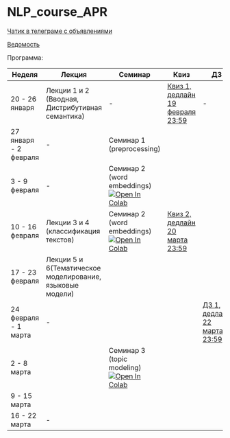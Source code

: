 # NLP_course_APR

[Чатик в телеграме c объявлениями](https://t.me/joinchat/AAAAAE6DhhwNFxh-A4S0Ew)

[Ведомость](https://docs.google.com/spreadsheets/d/1DKvYUxW85vtzBY8rCuVayqCO4mqQ1tZyn-EnnYRLwIM/edit?usp=sharing)

Программа:


| Неделя  | Лекция | Семинар | Квиз | ДЗ |
| ------------- | ------------- | ------------- | ------------- | ------------- | 
|  20 - 26 января |  Лекции 1 и 2 (Вводная, Дистрибутивная семантика) | - | [Квиз 1, дедлайн 19 февраля 23:59](https://forms.gle/fNPLDfeWL9fxr6DRA) | -
|  27 января - 2 февраля |  - | Семинар 1 (preprocessing) |  | 
|  3 - 9 февраля |  - | Семинар 2 (word embeddings)[![Open In Colab](https://colab.research.google.com/assets/colab-badge.svg)](https://colab.research.google.com/github/PragmaticsLab/NLP_course_APR/blob/master/Seminars/sem2_embeddings.ipynb) |  | 
|  10 - 16 февраля  | Лекции 3 и 4 (классификация текстов)  | Семинар 2 (word embeddings)[![Open In Colab](https://colab.research.google.com/assets/colab-badge.svg)](https://colab.research.google.com/github/PragmaticsLab/NLP_course_APR/blob/master/Seminars/sem2_embeddings.ipynb) | [Квиз 2, дедлайн 20 марта 23:59](https://forms.gle/dbA6ek6WaFFzmiPt7) | 
|  17 - 23 февраля | Лекции 5 и 6(Тематическое моделирование, языковые модели)  |  |  | 
|  24 февраля - 1 марта | -  |  |  | [ДЗ 1, дедлайн 22 марта 23:59](https://github.com/PragmaticsLab/NLP_course_APR/blob/master/homeworks/HW_1.ipynb)
|  2 - 8 марта |   | Семинар 3 (topic modeling)[![Open In Colab](https://colab.research.google.com/assets/colab-badge.svg)](https://colab.research.google.com/github/PragmaticsLab/NLP_course_APR/blob/master/Seminars/sem3_topic_modeling.ipynb) |  | 
|  9 - 15 марта |   |  |  | 
|  16 - 22 марта | -  |  |  | 


